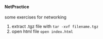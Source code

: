#### NetPractice

some exercises for networking

1. extract .tgz file with ```tar -xvf filename.tgz```
2. open html file ```open index.html```
